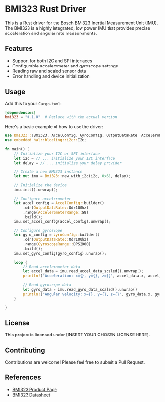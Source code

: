 # BMI323 Rust Driver

This is a Rust driver for the Bosch BMI323 Inertial Measurement Unit (IMU). The BMI323 is a highly integrated, low power IMU that provides precise acceleration and angular rate measurements.

## Features

- Support for both I2C and SPI interfaces
- Configurable accelerometer and gyroscope settings
- Reading raw and scaled sensor data
- Error handling and device initialization

## Usage

Add this to your `Cargo.toml`:

```toml
[dependencies]
bmi323 = "0.1.0"  # Replace with the actual version
```

Here's a basic example of how to use the driver:

```rust
use bmi323::{Bmi323, AccelConfig, GyroConfig, OutputDataRate, AccelerometerRange, GyroscopeRange};
use embedded_hal::blocking::i2c::I2c;

fn main() {
    // Initialize your I2C or SPI interface
    let i2c = // ... initialize your I2C interface
    let delay = // ... initialize your delay provider

    // Create a new BMI323 instance
    let mut imu = Bmi323::new_with_i2c(i2c, 0x68, delay);

    // Initialize the device
    imu.init().unwrap();

    // Configure accelerometer
    let accel_config = AccelConfig::builder()
        .odr(OutputDataRate::Odr100hz)
        .range(AccelerometerRange::G8)
        .build();
    imu.set_accel_config(accel_config).unwrap();

    // Configure gyroscope
    let gyro_config = GyroConfig::builder()
        .odr(OutputDataRate::Odr100hz)
        .range(GyroscopeRange::DPS2000)
        .build();
    imu.set_gyro_config(gyro_config).unwrap();

    loop {
        // Read accelerometer data
        let accel_data = imu.read_accel_data_scaled().unwrap();
        println!("Acceleration: x={}, y={}, z={}", accel_data.x, accel_data.y, accel_data.z);

        // Read gyroscope data
        let gyro_data = imu.read_gyro_data_scaled().unwrap();
        println!("Angular velocity: x={}, y={}, z={}", gyro_data.x, gyro_data.y, gyro_data.z);
    }

}
```

## License

This project is licensed under [INSERT YOUR CHOSEN LICENSE HERE].

## Contributing

Contributions are welcome! Please feel free to submit a Pull Request.

## References

- [BMI323 Product Page](https://www.bosch-sensortec.com/products/motion-sensors/imus/bmi323/)
- [BMI323 Datasheet](https://www.bosch-sensortec.com/media/boschsensortec/downloads/datasheets/bst-bmi323-ds000.pdf)
